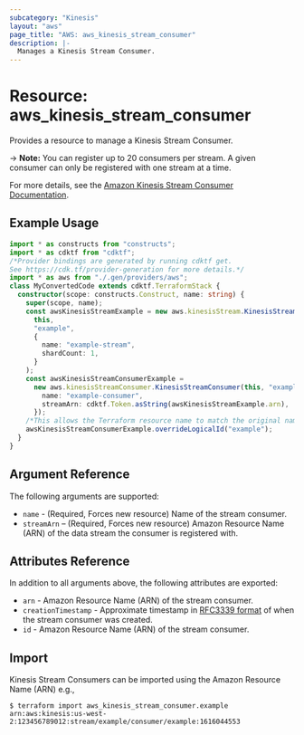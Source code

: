 ```yaml
---
subcategory: "Kinesis"
layout: "aws"
page_title: "AWS: aws_kinesis_stream_consumer"
description: |-
  Manages a Kinesis Stream Consumer.
---
```


# Resource: aws_kinesis_stream_consumer

Provides a resource to manage a Kinesis Stream Consumer.

-> **Note:** You can register up to 20 consumers per stream. A given consumer can only be registered with one stream at a time.

For more details, see the [Amazon Kinesis Stream Consumer Documentation][1].

## Example Usage

```typescript
import * as constructs from "constructs";
import * as cdktf from "cdktf";
/*Provider bindings are generated by running cdktf get.
See https://cdk.tf/provider-generation for more details.*/
import * as aws from "./.gen/providers/aws";
class MyConvertedCode extends cdktf.TerraformStack {
  constructor(scope: constructs.Construct, name: string) {
    super(scope, name);
    const awsKinesisStreamExample = new aws.kinesisStream.KinesisStream(
      this,
      "example",
      {
        name: "example-stream",
        shardCount: 1,
      }
    );
    const awsKinesisStreamConsumerExample =
      new aws.kinesisStreamConsumer.KinesisStreamConsumer(this, "example_1", {
        name: "example-consumer",
        streamArn: cdktf.Token.asString(awsKinesisStreamExample.arn),
      });
    /*This allows the Terraform resource name to match the original name. You can remove the call if you don't need them to match.*/
    awsKinesisStreamConsumerExample.overrideLogicalId("example");
  }
}

```

## Argument Reference

The following arguments are supported:

* `name` - (Required, Forces new resource) Name of the stream consumer.
* `streamArn` – (Required, Forces new resource) Amazon Resource Name (ARN) of the data stream the consumer is registered with.

## Attributes Reference

In addition to all arguments above, the following attributes are exported:

* `arn` - Amazon Resource Name (ARN) of the stream consumer.
* `creationTimestamp` - Approximate timestamp in [RFC3339 format](https://tools.ietf.org/html/rfc3339#section-5.8) of when the stream consumer was created.
* `id` - Amazon Resource Name (ARN) of the stream consumer.

## Import

Kinesis Stream Consumers can be imported using the Amazon Resource Name (ARN) e.g.,

```
$ terraform import aws_kinesis_stream_consumer.example arn:aws:kinesis:us-west-2:123456789012:stream/example/consumer/example:1616044553
```

[1]: https://docs.aws.amazon.com/streams/latest/dev/amazon-kinesis-consumers.html

<!-- cache-key: cdktf-0.17.0-pre.15 input-7339a56b10fe99382c07271ec8350f93ffc53afcd549e6cc57d764dd60c55e24 -->